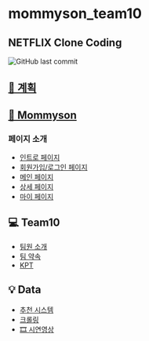 # mommyson_team10
## NETFLIX Clone Coding
![GitHub last commit](https://img.shields.io/github/last-commit/jinyoung26/mamison_team10?color=FF6347&style=plastic)

<h2><a href="https://github.com/jinyoung26/mamison_team10/wiki/Project"> 📅 계획 </a></h2>

<h2><a href="https://github.com/jinyoung26/mamison_team10/wiki/Mommyson"> 🍳 Mommyson </a></h2>
<h3> 페이지 소개 </h3>
<ul>
<li><a href="https://github.com/jinyoung26/mamison_team10/wiki/Intro_page"> 인트로 페이지 </a></li>
<li><a href="https://github.com/jinyoung26/mamison_team10/wiki/SignUp-SignIn_page"> 회원가입/로그인 페이지 </a></li>
<li><a href="https://github.com/jinyoung26/mamison_team10/wiki/Main_page"> 메인 페이지 </a></li>
<li><a href="https://github.com/jinyoung26/mamison_team10/wiki/Detail_page"> 상세 페이지 </a></li>
<li><a href="https://github.com/jinyoung26/mamison_team10/wiki/Mypage"> 마이 페이지 </a></li>
</ul>

<h2> 💻 Team10 </h2>
<ul>
<li><a href="https://github.com/jinyoung26/mamison_team10/wiki/Contributor"> 팀원 소개 </a></li>
<li><a href="https://github.com/jinyoung26/mamison_team10/wiki/Team-Rule"> 팀 약속 </a></li>
<li><a href="https://github.com/jinyoung26/mamison_team10/wiki/KPT"> KPT </a></li>
</ul>

<h2> 💡 Data</h2>
<ul>
<li><a href="https://colab.research.google.com/drive/1bXQGPbn0ozlf8L-UsncBviCVJGEg63LH?usp=sharing"> 추천 시스템 </a></li>
<li><a href="https://colab.research.google.com/drive/1aaDpY8npsLSTunlliCoEVEkHK11xdcAC?usp=sharing"> 크롤링 </a></li>
<li><a href="https://www.youtube.com/watch?v=AZf0qXK1cyg"> 🎞 시연영상 </a></li>
</ul>
